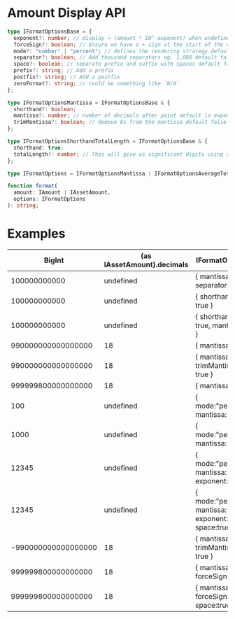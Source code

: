 # Amount Display API

```ts
type IFormatOptionsBase = {
  exponent?: number; // display = (amount * 10^-exponent) when undefined exponent will be set by (amount as IAssetAmount).decimals ?? 0 - defaults to 2 for percent mode
  forceSign?: boolean; // Ensure we have a + sign at the start of the value default false
  mode?: "number" | "percent"; // defines the rendering strategy default "number"
  separator?: boolean; // Add thousand separators eg. 1,000 default false
  space?: boolean; // separate prefix and suffix with spaces default false
  prefix?: string; // Add a prefix
  postfix?: string; // Add a postfix
  zeroFormat?: string; // could be something like `N/A`
};

type IFormatOptionsMantissa = IFormatOptionsBase & {
  shorthand?: boolean;
  mantissa?: number; // number of decimals after point default is exponent
  trimMantissa?: boolean; // Remove 0s from the mantissa default false
};

type IFormatOptionsShorthandTotalLength = IFormatOptionsBase & {
  shorthand: true;
  totalLength?: number; // This will give us significant digits using abbreviations eg. `1.234k` it will override anything in mantissa
};

type IFormatOptions = IFormatOptionsMantissa | IFormatOptionsAverageTotalLength;
```

```ts
function format(
  amount: IAmount | IAssetAmount,
  options: IFormatOptions
): string;
```

# Examples

| BigInt              | (as IAssetAmount).decimals | IFormatOptions                                          | output               |
| ------------------- | -------------------------- | ------------------------------------------------------- | -------------------- |
| 100000000000        | undefined                  | { mantissa: 2, separator: true }                        | `100,000,000,000.00` |
| 100000000000        | undefined                  | { shorthand: true }                                         | `100b`               |
| 100000000000        | undefined                  | { shorthand: true, mantissa:6 }                             | `100.000000b`        |
| 990000000000000000  | 18                         | { mantissa: 6 }                                         | `0.990000`           |
| 990000000000000000  | 18                         | { mantissa: 6, trimMantissa: true }                     | `0.99`               |
| 999999800000000000  | 18                         | { mantissa: 8 }                                         | `0.9999998`          |
| 100                 | undefined                  | { mode:"percent", mantissa: 1 }                         | `1.0%`               |
| 1000                | undefined                  | { mode:"percent", mantissa: 2 }                         | `10.00%`             |
| 12345               | undefined                  | { mode:"percent", mantissa: 3, exponent: 3}             | `12.345%`            |
| 12345               | undefined                  | { mode:"percent", mantissa: 3, exponent: 3, space:true} | `12.345 %`           |
| -990000000000000000 | 18                         | { mantissa: 6, trimMantissa: true }                     | `-0.99`              |
| 999999800000000000  | 18                         | { mantissa: 8, forceSign:true }                         | `+0.9999998`         |
| 999999800000000000  | 18                         | { mantissa: 8, forceSign:true, space:true }             | `+ 0.9999998`        |
